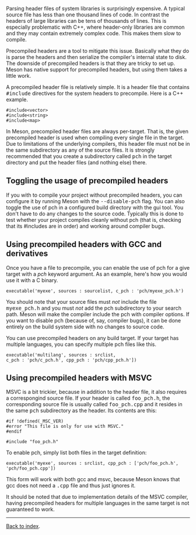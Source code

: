 Parsing header files of system libraries is surprisingly expensive. A typical source file has less than one thousand lines of code. In contrast the headers of large libraries can be tens of thousands of lines. This is especially problematic with C++, where header-only libraries are common and they may contain extremely complex code. This makes them slow to compile.

Precompiled headers are a tool to mitigate this issue. Basically what they do is parse the headers and then serialize the compiler's internal state to disk. The downside of precompiled headers is that they are tricky to set up. Meson has native support for precompiled headers, but using them takes a little work.

A precompiled header file is relatively simple. It is a header file that contains <tt>#include</tt> directives for the system headers to precompile. Here is a C++ example.

    #include<vector>
    #include<string>
    #include<map>

In Meson, precompiled header files are always per-target. That is, the given precompiled header is used when compiling every single file in the target. Due to limitations of the underlying compilers, this header file must not be in the same subdirectory as any of the source files. It is strongly recommended that you create a subdirectory called <tt>pch</tt> in the target directory and put the header files (and nothing else) there.

Toggling the usage of precompiled headers
--

If you with to compile your project without precompiled headers, you can configure it by running Meson with the <tt>--disable-pch</tt> flag. You can also toggle the use of pch in a configured build directory with the gui tool. You don't have to do any changes to the source code. Typically this is done to test whether your project compiles cleanly without pch (that is, checking that its #includes are in order) and working around compiler bugs.

Using precompiled headers with GCC and derivatives
--

Once you have a file to precompile, you can enable the use of pch for a give target with a *pch* keyword argument. As an example, here's how you would use it with a C binary.

    executable('myexe', sources : sourcelist, c_pch : 'pch/myexe_pch.h')

You should note that your source files must _not_ include the file <tt>myexe_pch.h</tt> and you must _not_ add the pch subdirectory to your search path. Meson will make the compiler include the pch with compiler options. If you want to disable pch (because of, say, compiler bugs), it can be done entirely on the build system side with no changes to source code.

You can use precompiled headers on any build target. If your target has multiple languages, you can specify multiple pch files like this.

    executable('multilang', sources : srclist,
    c_pch : 'pch/c_pch.h', cpp_pch : 'pch/cpp_pch.h'])

Using precompiled headers with MSVC
--

MSVC is a bit trickier, because in addition to the header file, it also requires a correspongind source file. If your header is called <tt>foo_pch.h</tt>, the corresponding source file is usually called <tt>foo_pch.cpp</tt> and it resides in the same <tt>pch</tt> subdirectory as the header. Its contents are this:

    #if !defined(_MSC_VER)
    #error "This file is only for use with MSVC."
    #endif

    #include "foo_pch.h"

To enable pch, simply list both files in the target definition:

    executable('myexe', sources : srclist, cpp_pch : ['pch/foo_pch.h', 'pch/foo_pch.cpp'])

This form will work with both gcc and msvc, because Meson knows that gcc does not need a <tt>.cpp</tt> file and thus just ignores it.

It should be noted that due to implementation details of the MSVC compiler, having precompiled headers for multiple languages in the same target is not guaranteed to work.

---

[Back to index](Manual).